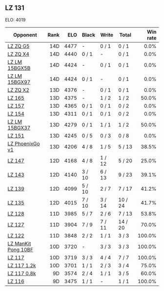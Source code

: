 ## LZ 131 ##

ELO: 4019

Opponent | Rank | ELO | Black | Write | Total | Win rate
---------|-----:|----:|-------|-------|-------|-------:
[LZ ZQ G5](LZ%20ZQ%20G5.md) | 14D | 4477 | - | 0 / 1 | 0 / 1 | 0.0%
[LZ ZQ X4](LZ%20ZQ%20X4.md) | 14D | 4440 | 0 / 1 | - | 0 / 1 | 0.0%
[LZ LM 15BGX5B](LZ%20LM%2015BGX5B.md) | 14D | 4424 | - | 0 / 1 | 0 / 1 | 0.0%
[LZ LM 15BGX97](LZ%20LM%2015BGX97.md) | 14D | 4424 | 0 / 1 | - | 0 / 1 | 0.0%
[LZ ZQ X2](LZ%20ZQ%20X2.md) | 13D | 4376 | - | 0 / 1 | 0 / 1 | 0.0%
[LZ 165](LZ%20165.md) | 13D | 4375 | - | 1 / 2 | 1 / 2 | 50.0%
[LZ 157](LZ%20157.md) | 13D | 4365 | 0 / 1 | 0 / 1 | 0 / 2 | 0.0%
[LZ 154](LZ%20154.md) | 13D | 4311 | 0 / 1 | 0 / 1 | 0 / 2 | 0.0%
[LZ LM 15BGX37](LZ%20LM%2015BGX37.md) | 13D | 4279 | 0 / 1 | 1 / 1 | 1 / 2 | 50.0%
[LZ 151](LZ%20151.md) | 13D | 4245 | 0 / 5 | 0 / 3 | 0 / 8 | 0.0%
[LZ PhoenixGo v1](LZ%20PhoenixGo%20v1.md) | 13D | 4206 | 4 / 8 | 1 / 5 | 5 / 13 | 38.5%
[LZ 147](LZ%20147.md) | 12D | 4168 | 4 / 8 | 1 / 12 | 5 / 20 | 25.0%
[LZ 143](LZ%20143.md) | 12D | 4140 | 3 / 10 | 6 / 13 | 9 / 23 | 39.1%
[LZ 139](LZ%20139.md) | 12D | 4099 | 5 / 10 | 2 / 7 | 7 / 17 | 41.2%
[LZ 135](LZ%20135.md) | 12D | 4015 | 7 / 10 | 3 / 14 | 10 / 24 | 41.7%
[LZ 128](LZ%20128.md) | 11D | 3985 | 5 / 7 | 2 / 6 | 7 / 13 | 53.8%
[LZ 127](LZ%20127.md) | 11D | 3904 | 7 / 9 | 7 / 11 | 14 / 20 | 70.0%
[LZ 122](LZ%20122.md) | 11D | 3848 | 2 / 2 | 1 / 1 | 3 / 3 | 100.0%
[LZ ManKit Pong 10BF](LZ%20ManKit%20Pong%2010BF.md) | 10D | 3720 | - | 3 / 3 | 3 / 3 | 100.0%
[LZ 117](LZ%20117.md) | 10D | 3719 | 3 / 3 | 4 / 4 | 7 / 7 | 100.0%
[LZ 117 1.2k](LZ%20117%201.2k.md) | 10D | 3701 | 1 / 1 | 2 / 3 | 3 / 4 | 75.0%
[LZ 117 0.8k](LZ%20117%200.8k.md) | 9D | 3574 | 2 / 4 | 1 / 1 | 3 / 5 | 60.0%
[LZ 116](LZ%20116.md) | 9D | 3475 | 1 / 1 | - | 1 / 1 | 100.0%
